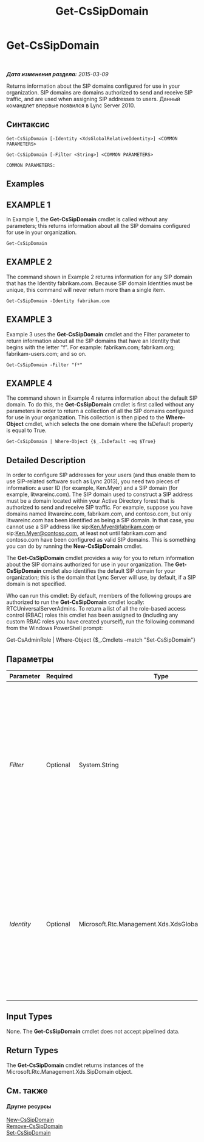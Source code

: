 ﻿---
title: Get-CsSipDomain
TOCTitle: Get-CsSipDomain
ms:assetid: 8a8def42-7b14-40c3-be5a-57905069b405
ms:mtpsurl: https://technet.microsoft.com/ru-ru/library/Gg398701(v=OCS.15)
ms:contentKeyID: 49310457
ms.date: 05/19/2016
mtps_version: v=OCS.15
ms.translationtype: HT
---

# Get-CsSipDomain

 

_**Дата изменения раздела:** 2015-03-09_

Returns information about the SIP domains configured for use in your organization. SIP domains are domains authorized to send and receive SIP traffic, and are used when assigning SIP addresses to users. Данный командлет впервые появился в Lync Server 2010.

## Синтаксис

    Get-CsSipDomain [-Identity <XdsGlobalRelativeIdentity>] <COMMON PARAMETERS>

    Get-CsSipDomain [-Filter <String>] <COMMON PARAMETERS>

    COMMON PARAMETERS:

## Examples

## EXAMPLE 1

In Example 1, the **Get-CsSipDomain** cmdlet is called without any parameters; this returns information about all the SIP domains configured for use in your organization.

    Get-CsSipDomain

## EXAMPLE 2

The command shown in Example 2 returns information for any SIP domain that has the Identity fabrikam.com. Because SIP domain Identities must be unique, this command will never return more than a single item.

    Get-CsSipDomain -Identity fabrikam.com

## EXAMPLE 3

Example 3 uses the **Get-CsSipDomain** cmdlet and the Filter parameter to return information about all the SIP domains that have an Identity that begins with the letter "f". For example: fabrikam.com; fabrikam.org; fabrikam-users.com; and so on.

    Get-CsSipDomain -Filter "f*"

## EXAMPLE 4

The command shown in Example 4 returns information about the default SIP domain. To do this, the **Get-CsSipDomain** cmdlet is first called without any parameters in order to return a collection of all the SIP domains configured for use in your organization. This collection is then piped to the **Where-Object** cmdlet, which selects the one domain where the IsDefault property is equal to True.

    Get-CsSipDomain | Where-Object {$_.IsDefault -eq $True}

## Detailed Description

In order to configure SIP addresses for your users (and thus enable them to use SIP-related software such as Lync 2013), you need two pieces of information: a user ID (for example, Ken.Myer) and a SIP domain (for example, litwareinc.com). The SIP domain used to construct a SIP address must be a domain located within your Active Directory forest that is authorized to send and receive SIP traffic. For example, suppose you have domains named litwareinc.com, fabrikam.com, and contoso.com, but only litwareinc.com has been identified as being a SIP domain. In that case, you cannot use a SIP address like sip:Ken.Myer@fabrikam.com or sip:Ken.Myer@contoso.com, at least not until fabrikam.com and contoso.com have been configured as valid SIP domains. This is something you can do by running the **New-CsSipDomain** cmdlet.

The **Get-CsSipDomain** cmdlet provides a way for you to return information about the SIP domains authorized for use in your organization. The **Get-CsSipDomain** cmdlet also identifies the default SIP domain for your organization; this is the domain that Lync Server will use, by default, if a SIP domain is not specified.

Who can run this cmdlet: By default, members of the following groups are authorized to run the **Get-CsSipDomain** cmdlet locally: RTCUniversalServerAdmins. To return a list of all the role-based access control (RBAC) roles this cmdlet has been assigned to (including any custom RBAC roles you have created yourself), run the following command from the Windows PowerShell prompt:

Get-CsAdminRole | Where-Object {$\_.Cmdlets –match "Set-CsSipDomain"}

## Параметры


<table>
<colgroup>
<col style="width: 25%" />
<col style="width: 25%" />
<col style="width: 25%" />
<col style="width: 25%" />
</colgroup>
<thead>
<tr class="header">
<th>Parameter</th>
<th>Required</th>
<th>Type</th>
<th>Description</th>
</tr>
</thead>
<tbody>
<tr class="odd">
<td><p><em>Filter</em></p></td>
<td><p>Optional</p></td>
<td><p>System.String</p></td>
<td><p>Enables you to use wildcards when specifying the Identities of the SIP domain (or domains) to be returned. For example the filter value &quot;*.org&quot; returns a collection of all the authorized SIP domains that have an Identity that ends with the string value &quot;.org&quot;.</p></td>
</tr>
<tr class="even">
<td><p><em>Identity</em></p></td>
<td><p>Optional</p></td>
<td><p>Microsoft.Rtc.Management.Xds.XdsGlobalRelativeIdentity</p></td>
<td><p>Fully qualified domain name (FQDN) of the SIP domain to be returned (for example, fabrikam.com). If neither this parameter nor the Filter parameter is specified, then all the SIP domains authorized for use in your organization are returned.</p></td>
</tr>
</tbody>
</table>


## Input Types

None. The **Get-CsSipDomain** cmdlet does not accept pipelined data.

## Return Types

The **Get-CsSipDomain** cmdlet returns instances of the Microsoft.Rtc.Management.Xds.SipDomain object.

## См. также

#### Другие ресурсы

[New-CsSipDomain](new-cssipdomain.md)  
[Remove-CsSipDomain](remove-cssipdomain.md)  
[Set-CsSipDomain](set-cssipdomain.md)

